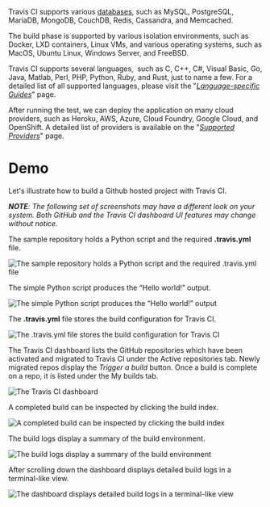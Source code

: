 

Travis CI supports various [databases](https://docs.travis-ci.com/user/database-setup/), such as MySQL, PostgreSQL, MariaDB, MongoDB, CouchDB, Redis, Cassandra, and Memcached.

The build phase is supported by various isolation environments, such as Docker, LXD containers, Linux VMs, and various operating systems, such as MacOS, Ubuntu Linux, Windows Server, and FreeBSD.

Travis CI supports several languages,  such as C, C++, C#, Visual Basic, Go, Java, Matlab, Perl, PHP, Python, Ruby, and Rust, just to name a few. For a detailed list of all supported languages, please visit the "_[Language-specific Guides](https://docs.travis-ci.com/user/language-specific/)_" page.

After running the test, we can deploy the application on many cloud providers, such as Heroku, AWS, Azure, Cloud Foundry, Google Cloud, and OpenShift. A detailed list of providers is available on the "_[Supported Providers](https://docs.travis-ci.com/user/deployment)_" page.

# Demo
Let's illustrate how to build a Github hosted project with Travis CI.

_**NOTE**: The following set of screenshots may have a different look on your system. Both GitHub and the Travis CI dashboard UI features may change without notice._

The sample repository holds a Python script and the required **.travis.yml** file.

![The sample repository holds a Python script and the required .travis.yml file](https://courses.edx.org/asset-v1:LinuxFoundationX+LFS151.x+2T2023+type@asset+block/The_sample_repository_holds_a_Python_script_and_the_required_.travis.yml_file.png)

The simple Python script produces the “Hello world!” output.

![The simple Python script produces the “Hello world!” output](https://courses.edx.org/asset-v1:LinuxFoundationX+LFS151.x+2T2023+type@asset+block@The_simple_Python_script_produces_the__Hello_world___output.png)

The **.travis.yml** file stores the build configuration for Travis CI.

![The .travis.yml file stores the build configuration for Travis CI](https://courses.edx.org/asset-v1:LinuxFoundationX+LFS151.x+2T2023+type@asset+block/The_.travis.yml_file_stores_the_build_configuration_for_Travis_CI.png)

The Travis CI dashboard lists the GitHub repositories which have been activated and migrated to Travis CI under the Active repositories tab. Newly migrated repos display the _Trigger a build_ button. Once a build is complete on a repo, it is listed under the My builds tab.

![The Travis CI dashboard](https://courses.edx.org/asset-v1:LinuxFoundationX+LFS151.x+2T2023+type@asset+block/The_Travis_CI_dashboard.png)

A completed build can be inspected by clicking the build index.

![A completed build can be inspected by clicking the build index](https://courses.edx.org/asset-v1:LinuxFoundationX+LFS151.x+2T2023+type@asset+block/A_completed_build_can_be_inspected_by_clicking_the_build_index.png)

The build logs display a summary of the build environment.

![The build logs display a summary of the build environment](https://courses.edx.org/asset-v1:LinuxFoundationX+LFS151.x+2T2023+type@asset+block@The_build_logs_display_a_summary_of_the_build_environment_Updated1.png)

After scrolling down the dashboard displays detailed build logs in a terminal-like view.

![The dashboard displays detailed build logs in a terminal-like view](https://courses.edx.org/asset-v1:LinuxFoundationX+LFS151.x+2T2023+type@asset+block/The_dashboard_displays_detailed_build_logs_in_a_terminal-like_view.png)